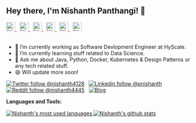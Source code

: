 ## Hey there, I'm Nishanth Panthangi! 👋

<a href="https://twitter.com/nishanth4128">
  <img alt="Nishanth's Twitter" width="24px" src="https://static.cdnlogo.com/logos/t/96/twitter-icon.svg" />
</a> &nbsp;
<a href="https://linkedin.com/in/pnishanth">
  <img alt="Nishanth's Linkdein" width="24px" src="https://upload.wikimedia.org/wikipedia/commons/e/e9/Linkedin_icon.svg" />
</a> &nbsp;
<a href="https://stackoverflow.com/users/6969861/nishanth-panthangi">
  <img alt="Nishanth's StackOverflow" width="24px" src="https://upload.wikimedia.org/wikipedia/commons/e/ef/Stack_Overflow_icon.svg" />
</a> &nbsp;
<a href="https://www.reddit.com/user/nishanth4445">
  <img alt="Nishanth's Reddit" width="24px" src="https://www.vectorico.com/wp-content/uploads/2018/08/Reddit-logo-300x300.png" />
</a> &nbsp;
<a href="https://www.facebook.com/rajeevhub/">
  <img alt="Nishanth's Facebook" width="24px" src="https://upload.wikimedia.org/wikipedia/commons/5/51/Facebook_f_logo_%282019%29.svg" />
</a>  &nbsp;
<a href="https://instagram.com/nishanth.07/">
  <img alt="Nishanth's Instagram" width="24px" src="https://upload.wikimedia.org/wikipedia/commons/e/e7/Instagram_logo_2016.svg" />
</a>
<br/>
<br/>

- 🔭 I’m currently working as Software Devlopment Engineer at HyScale.
- 🌱 I’m currently learning stuff related to Data Science.
- 💬 Ask me about Java, Python, Docker, Kubernetes & Design Patterns or any tech related stuff.
- 😄 Will update more soon!

[![Twitter follow @nishanth4128](https://img.shields.io/twitter/follow/nishanth4128?style=social)](https://twitter.com/nishanth4128) &nbsp;
[![Linkedin follow @pnishanth](https://img.shields.io/badge/-pnishanth-blue?style=flat-square&logo=Linkedin&logoColor=white&link=https://www.linkedin.com/in/pnishanth/)](https://www.linkedin.com/in/pnishanth/) &nbsp;
[![Reddit follow @nishanth4445](https://img.shields.io/reddit/user-karma/link/nishanth4445?label=nishanth4445&style=social)](https://www.reddit.com/user/nishanth4445) &nbsp;
[![Blog](https://img.shields.io/badge/Blog-nishanth4128.com-brightgreen)](https://www.nishanth4128.wordpress.com)

**Languages and Tools:**  

<a href="https://github.com/Nishanthnishu">
  <img align="center" src="https://github-readme-stats.vercel.app/api/top-langs/?username=Nishanthnishu&theme=light&count_private=true&layout=compact" alt="Nishanth's most used languages" />
</a>
<a href="https://github.com/Nishanthnishu">
 <img align="center" src="https://github-readme-stats.vercel.app/api?username=Nishanthnishu&show_icons=true&theme=light&line_height=40&include_all_commits=true&count_private=true&hide=issues,prs,contribs" alt="Nishanth's github stats"/>
</a>
